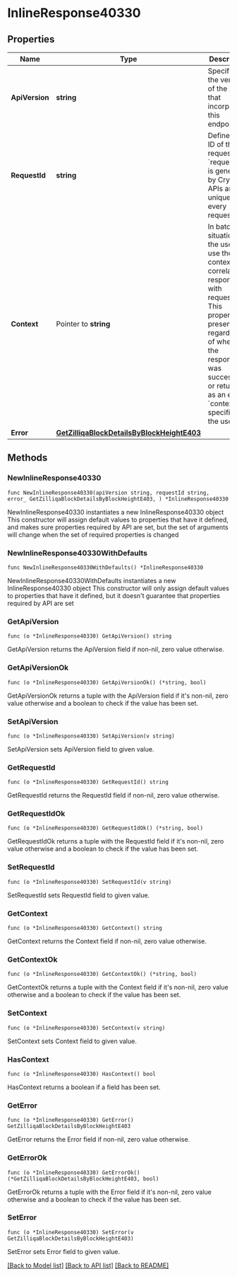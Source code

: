 # InlineResponse40330

## Properties

Name | Type | Description | Notes
------------ | ------------- | ------------- | -------------
**ApiVersion** | **string** | Specifies the version of the API that incorporates this endpoint. | 
**RequestId** | **string** | Defines the ID of the request. The &#x60;requestId&#x60; is generated by Crypto APIs and it&#39;s unique for every request. | 
**Context** | Pointer to **string** | In batch situations the user can use the context to correlate responses with requests. This property is present regardless of whether the response was successful or returned as an error. &#x60;context&#x60; is specified by the user. | [optional] 
**Error** | [**GetZilliqaBlockDetailsByBlockHeightE403**](GetZilliqaBlockDetailsByBlockHeightE403.md) |  | 

## Methods

### NewInlineResponse40330

`func NewInlineResponse40330(apiVersion string, requestId string, error_ GetZilliqaBlockDetailsByBlockHeightE403, ) *InlineResponse40330`

NewInlineResponse40330 instantiates a new InlineResponse40330 object
This constructor will assign default values to properties that have it defined,
and makes sure properties required by API are set, but the set of arguments
will change when the set of required properties is changed

### NewInlineResponse40330WithDefaults

`func NewInlineResponse40330WithDefaults() *InlineResponse40330`

NewInlineResponse40330WithDefaults instantiates a new InlineResponse40330 object
This constructor will only assign default values to properties that have it defined,
but it doesn't guarantee that properties required by API are set

### GetApiVersion

`func (o *InlineResponse40330) GetApiVersion() string`

GetApiVersion returns the ApiVersion field if non-nil, zero value otherwise.

### GetApiVersionOk

`func (o *InlineResponse40330) GetApiVersionOk() (*string, bool)`

GetApiVersionOk returns a tuple with the ApiVersion field if it's non-nil, zero value otherwise
and a boolean to check if the value has been set.

### SetApiVersion

`func (o *InlineResponse40330) SetApiVersion(v string)`

SetApiVersion sets ApiVersion field to given value.


### GetRequestId

`func (o *InlineResponse40330) GetRequestId() string`

GetRequestId returns the RequestId field if non-nil, zero value otherwise.

### GetRequestIdOk

`func (o *InlineResponse40330) GetRequestIdOk() (*string, bool)`

GetRequestIdOk returns a tuple with the RequestId field if it's non-nil, zero value otherwise
and a boolean to check if the value has been set.

### SetRequestId

`func (o *InlineResponse40330) SetRequestId(v string)`

SetRequestId sets RequestId field to given value.


### GetContext

`func (o *InlineResponse40330) GetContext() string`

GetContext returns the Context field if non-nil, zero value otherwise.

### GetContextOk

`func (o *InlineResponse40330) GetContextOk() (*string, bool)`

GetContextOk returns a tuple with the Context field if it's non-nil, zero value otherwise
and a boolean to check if the value has been set.

### SetContext

`func (o *InlineResponse40330) SetContext(v string)`

SetContext sets Context field to given value.

### HasContext

`func (o *InlineResponse40330) HasContext() bool`

HasContext returns a boolean if a field has been set.

### GetError

`func (o *InlineResponse40330) GetError() GetZilliqaBlockDetailsByBlockHeightE403`

GetError returns the Error field if non-nil, zero value otherwise.

### GetErrorOk

`func (o *InlineResponse40330) GetErrorOk() (*GetZilliqaBlockDetailsByBlockHeightE403, bool)`

GetErrorOk returns a tuple with the Error field if it's non-nil, zero value otherwise
and a boolean to check if the value has been set.

### SetError

`func (o *InlineResponse40330) SetError(v GetZilliqaBlockDetailsByBlockHeightE403)`

SetError sets Error field to given value.



[[Back to Model list]](../README.md#documentation-for-models) [[Back to API list]](../README.md#documentation-for-api-endpoints) [[Back to README]](../README.md)


